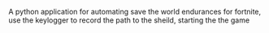 A python application for automating save the world endurances for fortnite, use the keylogger to record the path to the sheild, starting the the game
